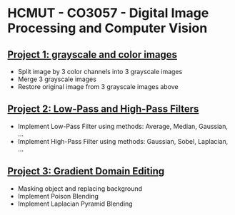 # HCMUT - CO3057 - Digital Image Processing and Computer Vision


## [Project 1: grayscale and color images](project/project1.ipynb)

- Split image by 3 color channels into 3 grayscale images
- Merge 3 grayscale images
- Restore original image from 3 grayscale images above


## [Project 2: Low-Pass and High-Pass Filters](project/project2.ipynb)

- Implement Low-Pass Filter using methods: Average, Median, Gaussian, ...
- Implement High-Pass Filter using methods: Gaussian, Sobel, Laplacian, ...


## [Project 3: Gradient Domain Editing](project/project3.ipynb)

- Masking object and replacing background
- Implement Poison Blending
- Implement Laplacian Pyramid Blending
